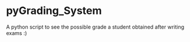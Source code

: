 # pyGrading_System
A python script to see the possible grade a student obtained after writing exams :)
